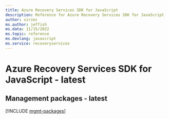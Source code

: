 ```yaml
---
title: Azure Recovery Services SDK for JavaScript
description: Reference for Azure Recovery Services SDK for JavaScript
author: xirzec
ms.author: jeffish
ms.data: 11/15/2022
ms.topic: reference
ms.devlang: javascript
ms.service: recoveryservices
---
```

# Azure Recovery Services SDK for JavaScript - latest

## Management packages - latest
[!INCLUDE [mgmt-packages](recovery-services-mgmt-index.md)]